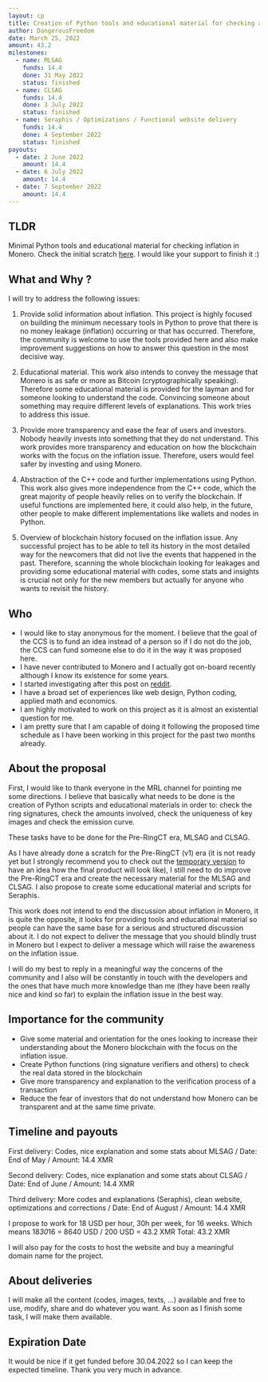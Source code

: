 ```yaml
---
layout: cp
title: Creation of Python tools and educational material for checking and explaining the absence of money leakage (a.k.a. inflation) in Monero.
author: DangerousFreedom
date: March 25, 2022
amount: 43.2
milestones:
  - name: MLSAG
    funds: 14.4
    done: 31 May 2022
    status: finished
  - name: CLSAG
    funds: 14.4
    done: 3 July 2022
    status: finished
  - name: Seraphis / Optimizations / Functional website delivery
    funds: 14.4
    done: 4 September 2022
    status: finished
payouts:
  - date: 2 June 2022
    amount: 14.4
  - date: 6 July 2022
    amount: 14.4
  - date: 7 September 2022
    amount: 14.4
---
```

## TLDR
Minimal Python tools and educational material for checking inflation in Monero.
Check the initial scratch [here](https://criptando.pythonanywhere.com/).
I would like your support to finish it :)

## What and Why ?
I will try to address the following issues:

1) Provide solid information about inflation.
    This project is highly focused on building the minimum necessary tools in Python to prove that there is no money leakage (inflation) occurring or that has occurred. Therefore, the community is welcome to use the tools provided here and also make improvement suggestions on how to answer this question in the most decisive way.

2) Educational material.
    This work also intends to convey the message that Monero is as safe or more as Bitcoin (cryptographically speaking). Therefore some educational material is provided for the layman and for someone looking to understand the code. Convincing someone about something may require different levels of explanations. This work tries to address this issue.

3) Provide more transparency and ease the fear of users and investors.
    Nobody heavily invests into something that they do not understand. This work provides more transparency and education on how the blockchain works with the focus on the inflation issue. Therefore, users would feel safer by investing and using Monero.

4) Abstraction of the C++ code and further implementations using Python.
    This work also gives more independence from the C++ code, which the great majority of people heavily relies on to verify the blockchain. If useful functions are implemented here, it could also help, in the future, other people to make different implementations like wallets and nodes in Python.

5) Overview of blockchain history focused on the inflation issue.
    Any successful project has to be able to tell its history in the most detailed way for the newcomers that did not live the events that happened in the past. Therefore, scanning the whole blockchain looking for leakages and providing some educational material with codes, some stats and insights is crucial not only for the new members but actually for anyone who wants to revisit the history.


## Who
- I would like to stay anonymous for the moment. I believe that the goal of the CCS is to fund an idea instead of a person so if I do not do the job, the CCS can fund someone else to do it in the way it was proposed here.
- I have never contributed to Monero and I actually got on-board recently although I know its existence for some years.
- I started investigating after this post on [reddit](https://www.reddit.com/r/Monero/comments/s9z67a/again_about_the_inflation/).
- I have a broad set of experiences like web design, Python coding, applied math and economics.
- I am highly motivated to work on this project as it is almost an existential question for me.
- I am pretty sure that I am capable of doing it following the proposed time schedule as I have been working in this project for the past two months already.


## About the proposal
First, I would like to thank everyone in the MRL channel for pointing me some directions. I believe that basically what needs to be done is the creation of Python scripts and educational materials in order to: check the ring signatures, check the amounts involved, check the uniqueness of key images and check the emission curve.

These tasks have to be done for the Pre-RingCT era, MLSAG and CLSAG.

As I have already done a scratch for the Pre-RingCT (v1) era (it is not ready yet but I strongly recommend you to check out the [temporary version](https://criptando.pythonanywhere.com/) to have an idea how the final product will look like), I still need to do improve the Pre-RingCT era and create the necessary material for the MLSAG and CLSAG. I also propose to create some educational material and scripts for Seraphis.

This work does not intend to end the discussion about inflation in Monero, it is quite the opposite, it looks for providing tools and educational material so people can have the same base for a serious and structured discussion about it. I do not expect to deliver the message that you should blindly trust in Monero but I expect to deliver a message which will raise the awareness on the inflation issue.

I will do my best to reply in a meaningful way the concerns of the community and I also will be constantly in touch with the developers and the ones that have much more knowledge than me (they have been really nice and kind so far) to explain the inflation issue in the best way. 

## Importance for the community
- Give some material and orientation for the ones looking to increase their understanding about the Monero blockchain with the focus on the inflation issue.
- Create Python functions (ring signature verifiers and others) to check the real data stored in the blockchain
- Give more transparency and explanation to the verification process of a transaction
- Reduce the fear of investors that do not understand how Monero can be transparent and at the same time private.



## Timeline and payouts
First delivery: Codes, nice explanation and some stats about MLSAG /
Date: End of May /
Amount: 14.4 XMR

Second delivery: Codes, nice explanation and some stats about CLSAG /
Date: End of June /
Amount: 14.4 XMR

Third delivery: More codes and explanations (Seraphis), clean website, optimizations and corrections /
Date: End of August /
Amount: 14.4 XMR

I propose to work for 18 USD per hour, 30h per week, for 16 weeks. Which means 18*30*16 = 8640 USD / 200 USD = 43.2 XMR
Total: 43.2 XMR

I will also pay for the costs to host the website and buy a meaningful domain name for the project.


## About deliveries
I will make all the content (codes, images, texts, ...) available and free to use, modify, share and do whatever you want.
As soon as I finish some task, I will make them available.

## Expiration Date
It would be nice if it get funded before 30.04.2022 so I can keep the expected timeline. Thank you very much in advance.
